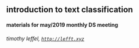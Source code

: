 ## introduction to text classification 
#### materials for may/2019 monthly DS meeting 
###### timothy leffel, [`http://lefft.xyz`](http://lefft.xyz)

